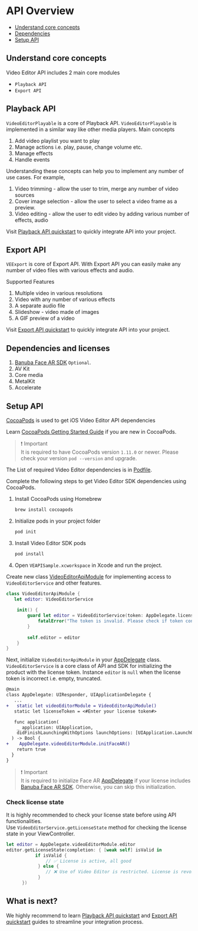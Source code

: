 # API Overview

- [Understand core concepts](#Understand-core-concepts)
- [Dependencies](#Dependencies)
- [Setup API](#Setup-API)

## Understand core concepts
Video Editor API includes 2 main core modules
- ```Playback API```
- ```Export API```

## Playback API
```VideoEditorPlayable``` is a core of Playback API.  ```VideoEditorPlayable``` is implemented in a similar way like other media players.
Main concepts
1. Add video playlist you want to play
2. Manage actions i.e. play, pause, change volume etc.
3. Manage effects
4. Handle events

Understanding these concepts can help you to implement any number of use cases. For example,
1. Video trimming - allow the user to trim, merge any number of video sources
2. Cover image selection - allow the user to select a video frame as a preview.
3. Video editing -  allow the user to edit video by adding various number of effects, audio

Visit [Playback API quickstart](quickstart_playback.md) to quickly integrate API into your project.

## Export API
```VEExport``` is core of Export API. With Export API you can easily make any number of video files with various effects and audio.

Supported Features
1. Multiple video in various resolutions
2. Video with any number of various effects
3. A separate audio file
4. Slideshow - video made of images
5. A GIF preview of a video

Visit [Export API quickstart](quickstart_export.md) to quickly integrate API into your project.

## Dependencies and licenses
1. [Banuba Face AR SDK](https://www.banuba.com/facear-sdk/face-filters) ```Optional```.
2. AV Kit
3. Core media
4. MetalKit
5. Accelerate

## Setup API
[CocoaPods](https://cocoapods.org) is used to get iOS Video Editor API dependencies

Learn [CocoaPods Getting Started Guide](https://guides.cocoapods.org/using/getting-started.html) if you are new in CocoaPods.

>:exclamation: Important  
It is required to have CocoaPods version ```1.11.0``` or newer.
Please check your version ```pod --version``` and upgrade.

The List of required Video Editor dependencies is in [Podfile](../VEAPISample/Podfile).

Complete the following steps to get Video Editor SDK dependencies using CocoaPods.
1. Install CocoaPods using Homebrew
   ```sh
   brew install cocoapods 
   ```
2. Initialize pods in your project folder
   ```sh
   pod init
   ```
3. Install Video Editor SDK pods
   ```sh
   pod install
   ```
4. Open ```VEAPISample.xcworkspace``` in Xcode and run the project.

Create new class [VideoEditorApiModule](../VEAPISample/VEAPISample/VideoEditorApiModule.swift) for implementing access to ```VideoEditorService``` 
and other features.
```swift
class VideoEditorApiModule {
   let editor: VideoEditorService
    
    init() {
        guard let editor = VideoEditorService(token: AppDelegate.licenseToken) else {
            fatalError("The token is invalid. Please check if token contains all characters.")
        }
        
        self.editor = editor
    }
}
```

Next, initialize ```VideoEditorApiModule```  in your [AppDelegate](../VEAPISample/VEAPISample/AppDelegate.swift#L20) class.
```VideoEditorService``` is a core class of API and SDK for initializing the product with the license token.
Instance ```editor``` is ```null``` when the license token is incorrect i.e. empty, truncated.
```diff
@main
class AppDelegate: UIResponder, UIApplicationDelegate {
   ...
+   static let videoEditorModule = VideoEditorApiModule()
   static let licenseToken = <#Enter your license token#>

   func application(
    _ application: UIApplication,
    didFinishLaunchingWithOptions launchOptions: [UIApplication.LaunchOptionsKey: Any]?
  ) -> Bool {
+    AppDelegate.videoEditorModule.initFaceAR()
    return true
  }
}
```
> :exclamation: Important   
> It is required to initialize Face AR [AppDelegate](../VEAPISample/VEAPISample/AppDelegate.swift#L26) if 
> your license includes [Banuba Face AR SDK](https://www.banuba.com/facear-sdk/face-filters). Otherwise, you can skip this initialization. 

### Check license state
It is highly recommended to check your license state before using API functionalities.  
Use ```VideoEditorService.getLicenseState``` method for checking the license state in your ViewController.
```Swift
let editor = AppDelegate.videoEditorModule.editor
editor.getLicenseState(completion: { [weak self] isValid in
           if isValid {
               // ✅ License is active, all good
            } else {
               // ❌ Use of Video Editor is restricted. License is revoked or expired.
            }
      })
```

## What is next?
We highly recommend to learn [Playback API quickstart](quickstart_playback.md) and [Export API quickstart](quickstart_export.md) guides to
streamline your integration process.